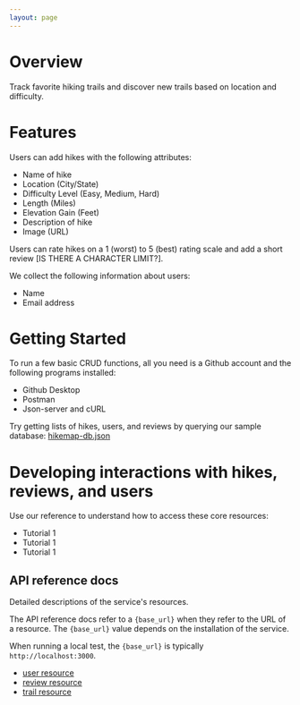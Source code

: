 ```yaml
---
layout: page
---
```

# Overview
Track favorite hiking trails and discover new trails based on location and difficulty.

# Features
Users can add hikes with the following attributes: 
* Name of hike
* Location (City/State) 
* Difficulty Level (Easy, Medium, Hard) 
* Length (Miles) 
* Elevation Gain (Feet)
* Description of hike
* Image (URL)

Users can rate hikes on a 1 (worst) to 5 (best) rating scale and add a short review [IS THERE A CHARACTER LIMIT?]. 

We collect the following information about users: 
* Name
* Email address

# Getting Started
To run a few basic CRUD functions, all you need is a Github account and the following programs installed:
* Github Desktop
* Postman 
* Json-server and cURL

Try getting lists of hikes, users, and reviews by querying our sample database: 
[hikemap-db.json](../json-db/hikemap-db.json)

# Developing interactions with hikes, reviews, and users
Use our reference to understand how to access these core resources: 
* Tutorial 1
* Tutorial 1
* Tutorial 1

## API reference docs
Detailed descriptions of the service's resources.

The API reference docs refer to a `{base_url}` when they
refer to the URL of a resource. The `{base_url}` value depends
on the installation of the service.

When running a local test, the `{base_url}` is
typically `http://localhost:3000`.

* [user resource](ADD)
* [review resource](ADD)
* [trail resource](ADD)